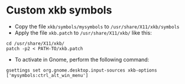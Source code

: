# Custom xkb symbols

- Copy the file `xkb/symbols/mysymbols` to `/usr/share/X11/xkb/symbols`
- Apply the file `xkb.patch` to `/usr/share/X11/xkb/` like this:

```
cd /usr/share/X11/xkb/
patch -p2 < PATH-TO/xkb.patch
```

- To activate in Gnome, perform the following command:

```
gsettings set org.gnome.desktop.input-sources xkb-options ['mysymbols:ctrl_alt_win_menu']
```
